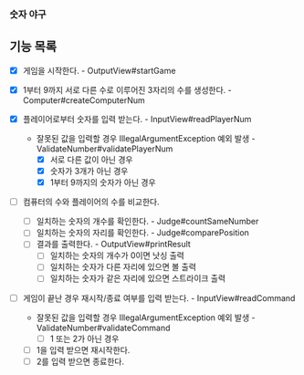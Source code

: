 ### 숫자 야구

## 기능 목록

- [x] 게임을 시작한다. - OutputView#startGame

- [x] 1부터 9까지 서로 다른 수로 이루어진 3자리의 수를 생성한다. - Computer#createComputerNum

- [x] 플레이어로부터 숫자를 입력 받는다. - InputView#readPlayerNum
    - 잘못된 값을 입력할 경우 IllegalArgumentException 예외 발생 - ValidateNumber#validatePlayerNum
        - [x] 서로 다른 값이 아닌 경우
        - [x] 숫자가 3개가 아닌 경우
        - [x] 1부터 9까지의 숫자가 아닌 경우

- [ ] 컴퓨터의 수와 플레이어의 수를 비교한다.
    - [ ] 일치하는 숫자의 개수를 확인한다. - Judge#countSameNumber
    - [ ] 일치하는 숫자의 자리를 확인한다. - Judge#comparePosition
    - [ ] 결과를 출력한다. - OutputView#printResult
        - [ ] 일치하는 숫자의 개수가 0이면 낫싱 출력
        - [ ] 일치하는 숫자가 다른 자리에 있으면 볼 출력
        - [ ] 일치하는 숫자가 같은 자리에 있으면 스트라이크 출력

- [ ] 게임이 끝난 경우 재시작/종료 여부를 입력 받는다. - InputView#readCommand
    - 잘못된 값을 입력할 경우 IllegalArgumentException 예외 발생 - ValidateNumber#validateCommand
        - [ ] 1 또는 2가 아닌 경우
    - [ ] 1을 입력 받으면 재시작한다.
    - [ ] 2를 입력 받으면 종료한다.